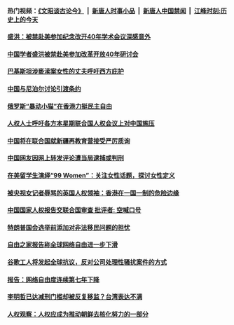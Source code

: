 #### 热门视频：[《文昭谈古论今》](https://github.com/gfw-breaker/wenzhao/blob/master/README.md?t=11051233) &nbsp;|&nbsp; [新唐人时事小品](https://github.com/gfw-breaker/ntdtv-comedy/blob/master/README.md?t=11051233) &nbsp;|&nbsp; [新唐人中国禁闻](https://github.com/gfw-breaker/ntdtv-news/blob/master/README.md?t=11051233) &nbsp;|&nbsp; [江峰时刻:历史上的今天](https://github.com/gfw-breaker/today-in-history/blob/master/README.md?t=11051233) 

#### [盛洪：被禁赴美参加纪念改开40年学术会议深感意外](../pages/z_yyqerqvo/4644819.md?t=11051233) 

#### [中国学者盛洪被禁赴美参加改革开放40年研讨会](../pages/z_yyqerqvo/4644333.md?t=11051233) 

#### [巴基斯坦涉亵渎案女性的丈夫呼吁西方庇护](../pages/z_yyqerqvo/4644328.md?t=11051233) 

#### [中国与尼泊尔讨论引渡条约 ](../pages/z_yyqerqvo/4644163.md?t=11051233) 

#### [俄罗斯“暴动小猫”在香港力挺民主自由](../pages/z_yyqerqvo/4644068.md?t=11051233) 

#### [人权人士呼吁各方本星期联合国人权会议上对中国施压](../pages/z_yyqerqvo/4644058.md?t=11051233) 

#### [中国将在联合国就新疆再教育营接受严厉质询](../pages/z_yyqerqvo/4643924.md?t=11051233) 

#### [中国网友因网上转发评论遭当局逮捕或判刑](../pages/z_yyqerqvo/4643127.md?t=11051233) 

#### [在美留学生演绎“99 Women”：关注女性话题，探讨女性定义 ](../pages/z_yyqerqvo/4641060.md?t=11051233) 

#### [被央视女记者辱骂的英国人权领袖：香港在一国一制的危险边缘](../pages/z_yyqerqvo/4640602.md?t=11051233) 

#### [中国国家人权报告交联合国审查  批评者: 空喊口号](../pages/z_yyqerqvo/4640184.md?t=11051233) 

#### [特朗普国会选举前添加对非法移民问题的担忧](../pages/z_yyqerqvo/4638916.md?t=11051233) 

#### [自由之家报告称全球网络自由进一步下滑](../pages/z_yyqerqvo/4639004.md?t=11051233) 

#### [谷歌工人将发起全球抗议，反对公司处理性骚扰案件的方式](../pages/z_yyqerqvo/4638917.md?t=11051233) 

#### [报告：网络自由度连续第七年下降](../pages/z_yyqerqvo/4638729.md?t=11051233) 

#### [李明哲已达减刑门槛却被反复移监？台湾表达不满](../pages/z_yyqerqvo/4638181.md?t=11051233) 

#### [人权观察：人权应成为推动朝鲜去核化努力的一部分](../pages/z_yyqerqvo/4638122.md?t=11051233) 

